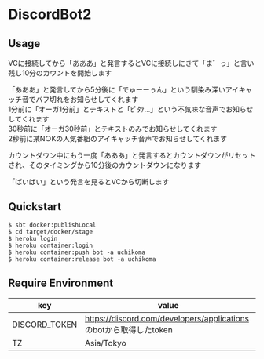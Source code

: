 # DiscordBot2

## Usage
VCに接続してから「あああ」と発言するとVCに接続しにきて「ま゛っ」と言い残し10分のカウントを開始します  

「あああ」と発言してから5分後に「でゅーーぅん」という馴染み深いアイキャッチ音でバフ切れをお知らせしてくれます  
1分前に「オーガ1分前」とテキストと「ﾋﾟﾀｧ…」という不気味な音声でお知らせしてくれます  
30秒前に「オーガ30秒前」とテキストのみでお知らせしてくれます  
2秒前に某N○Kの人気番組のアイキャッチ音声でお知らせしてくれます  

カウントダウン中にもう一度「あああ」と発言するとカウントダウンがリセットされ、そのタイミングから10分後のカウントダウンになります  

「ばいばい」という発言を見るとVCから切断します  


## Quickstart

```
$ sbt docker:publishLocal
$ cd target/docker/stage
$ heroku login
$ heroku container:login
$ heroku container:push bot -a uchikoma
$ heroku container:release bot -a uchikoma
```

## Require Environment
| key           | value                                                       |
|---------------|-------------------------------------------------------------|
| DISCORD_TOKEN | https://discord.com/developers/applications のbotから取得したtoken |
| TZ            | Asia/Tokyo                                                  |